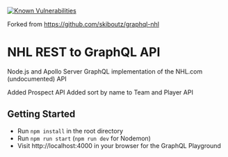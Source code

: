 [![Known Vulnerabilities](https://snyk.io/test/github/calder12/graphql-nhl/badge.svg)](https://snyk.io/test/github/calder12/graphql-nhl)

Forked from https://github.com/skiboutz/graphql-nhl


# NHL REST to GraphQL API

Node.js and Apollo Server GraphQL implementation of the NHL.com (undocumented) API

Added Prospect API
Added sort by name to Team and Player API

## Getting Started

* Run ```npm install``` in the root directory
* Run ```npm run start``` (```npm run dev``` for Nodemon)
* Visit http://localhost:4000 in your browser for the GraphQL Playground